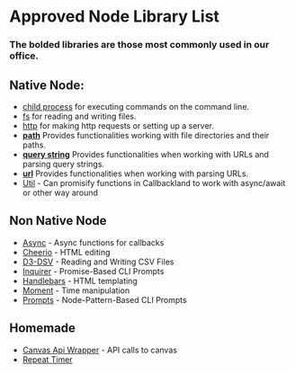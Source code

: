 # Approved Node Library List

### The **bolded** libraries are those most commonly used in our office.

## Native Node:
- [child process](https://nodejs.org/api/child_process.html) for executing commands on the command line.
- [fs](https://nodejs.org/api/fs.html) for reading and writing files.
- [http](https://nodejs.org/api/http.html) for making http requests or setting up a server.
- [**path**](https://nodejs.org/api/path.html) Provides functionalities working with file directories and their paths.
- [**query string**](https://nodejs.org/api/querystring.html) Provides functionalities when working with URLs and parsing query strings.
- [**url**](https://nodejs.org/api/url.html) Provides functionalities when working with parsing URLs.
- [Util](https://github.com/defunctzombie/node-util) - Can promisify functions in Callbackland to work with async/await or other way around

## Non Native Node

- [Async](https://www.npmjs.com/package/async) - Async functions for callbacks
- [Cheerio](https://www.npmjs.com/package/cheerio) - HTML editing
- [D3-DSV](https://www.npmjs.com/package/d3-dsv) - Reading and Writing CSV Files
- [Inquirer](https://www.npmjs.com/package/inquirer) - Promise-Based CLI Prompts
- [Handlebars](https://www.npmjs.com/package/handlebars) - HTML templating
- [Moment](https://www.npmjs.com/package/moment) - Time manipulation
- [Prompts](https://www.npmjs.com/package/prompts) - Node-Pattern-Based CLI Prompts

## Homemade

- [Canvas Api Wrapper](https://github.com/byuitechops/canvas-api-wrapper) - API calls to canvas
- [Repeat Timer](https://github.com/byuitechops/repeat-timer)



